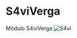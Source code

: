 # S4viVerga
Módulo S4viVerga
![S4vi](https://user-images.githubusercontent.com/15212130/141375845-16e7728a-8056-455f-82fe-6f26abf40ad1.jpg)

